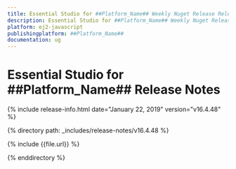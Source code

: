 ```yaml
---
title: Essential Studio for ##Platform_Name## Weekly Nuget Release Release Notes  
description: Essential Studio for ##Platform_Name## Weekly Nuget Release Release Notes  
platform: ej2-javascript
publishingplatform: ##Platform_Name##
documentation: ug
---
```


# Essential Studio for  ##Platform_Name##  Release Notes  

{% include release-info.html date="January 22, 2019"   version="v16.4.48"  %} 

{% directory path: _includes/release-notes/v16.4.48 %}

{% include {{file.url}} %}

{% enddirectory %}
